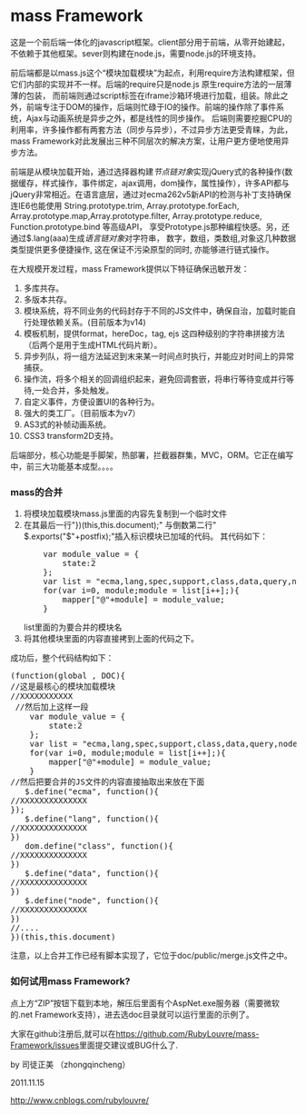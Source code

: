 mass Framework
==================
<p>这是一个前后端一体化的javascript框架。client部分用于前端，从零开始建起，不依赖于其他框架。sever则构建在node.js，需要node.js的环境支持。<p>
<p>前后端都是以mass.js这个“模块加载模块”为起点，利用require方法构建框架，但它们内部的实现并不一样。后端的require只是node.js 原生require方法的一层薄薄的包装，
而前端则通过script标签在iframe沙箱环境进行加载，组装。除此之外，前端专注于DOM的操作，后端则忙碌于IO的操作。前端的操作除了事件系统，Ajax与动画系统是异步之外，都是线性的同步操作。
后端则需要挖掘CPU的利用率，许多操作都有两套方法（同步与异步），不过异步方法更受青睐，为此，mass Framework对此发展出三种不同层次的解决方案，让用户更方便地使用异步方法。</p>
<p>前端是从模块加载开始，通过选择器构建<em>节点链对象</em>实现jQuery式的各种操作(数据缓存，样式操作，事件绑定，ajax调用，dom操作，属性操作），许多API都与jQuery非常相近。在语言底层，通过对ecma262v5新API的检测与补丁支持确保连IE6也能使用
 String.prototype.trim, Array.prototype.forEach, Array.prototype.map,Array.prototype.filter, Array.prototype.reduce, Function.prototype.bind 等高级API，
 享受Prototype.js那种编程快感。另，还通过$.lang(aaa)生成<em>语言链对象</em>对字符串，
数字，数组，类数组,对象这几种数据类型提供更多便捷操作, 这在保证不污染原型的同时, 亦能够进行链式操作。</p>
<p>在大规模开发过程，mass Framework提供以下特征确保迅敏开发：</p>
<ol>
<li>多库共存。</li>
<li>多版本共存。</li>
<li>模块系统，将不同业务的代码封存于不同的JS文件中，确保自治，加载时能自行处理依赖关系。(目前版本为v14)</li>
<li>模板机制，提供format，hereDoc，tag, ejs 这四种级别的字符串拼接方法（后两个是用于生成HTML代码片断）。</li>
<li>异步列队，将一组方法延迟到末来某一时间点时执行，并能应对时间上的异常捕获。</li>
<li>操作流，将多个相关的回调组织起来，避免回调套嵌，将串行等待变成并行等待,一处合并，多处触发。</li>
<li>自定义事件，方便设置UI的各种行为。</li>
<li>强大的类工厂。（目前版本为v7）</li>
<li>AS3式的补帧动画系统。</li>
<li>CSS3 transform2D支持。</li>
</ol>
<p>后端部分，核心功能是手脚架，热部署，拦截器群集，MVC，ORM。它正在编写中，前三大功能基本成型。。。。</p>
<h3>mass的合并</h3>
<ol>
<li>将模块加载模块mass.js里面的内容先复制到一个临时文件</li>
<li>在其最后一行"})(this,this.document);" 与倒数第二行" $.exports("$"+postfix);"插入标识模块已加域的代码。
其代码如下：<br/>
<pre>
    var module_value = {
        state:2
    };
    var list = "ecma,lang,spec,support,class,data,query,node,css_ie,css,dispatcher,event,attr,fx,ajax".match($.rword);
    for(var i=0, module;module = list[i++];){
        mapper["@"+module] = module_value;
    }
</pre>
list里面的为要合并的模块名
</li>
<li>将其他模块里面的内容直接拷到上面的代码之下。</li>
</ol>
<p>成功后，整个代码结构如下：</p>
<pre>
(function(global , DOC){
//这是最核心的模块加载模块
//XXXXXXXXXXX
 //然后加上这样一段
    var module_value = {
        state:2
    };
    var list = "ecma,lang,spec,support,class,data,query,node,css_ie,css,dispatcher,event,attr,fx,ajax".match($.rword);
    for(var i=0, module;module = list[i++];){
        mapper["@"+module] = module_value;
    }
//然后把要合并的JS文件的内容直接抽取出来放在下面
   $.define("ecma", function(){
//XXXXXXXXXXXXXX
});
   $.define("lang", function(){
//XXXXXXXXXXXXXX
})
   dom.define("class", function(){
//XXXXXXXXXXXXXX
})
   $.define("data", function(){
//XXXXXXXXXXXXXX
})
   $.define("node", function(){
//XXXXXXXXXXXXXX
})
//....
})(this,this.document)
</pre>
<p>注意，以上合并工作已经有脚本实现了，它位于doc/public/merge.js文件之中。</p>
<h3>如何试用mass Framework?</h3>
<p>点上方“ZIP”按钮下载到本地，解压后里面有个AspNet.exe服务器（需要微软的.net Framework支持），进去选doc目录就可以运行里面的示例了。</p>

<p>大家在github注册后,就可以在<a href="https://github.com/RubyLouvre/mass-Framework/issues">https://github.com/RubyLouvre/mass-Framework/issues</a>里面提交建议或BUG什么了.</p>
<p>by 司徒正美 （zhongqincheng）</p>
<p>2011.11.15</p>
 <a href="http://www.cnblogs.com/rubylouvre/">http://www.cnblogs.com/rubylouvre/</a>
